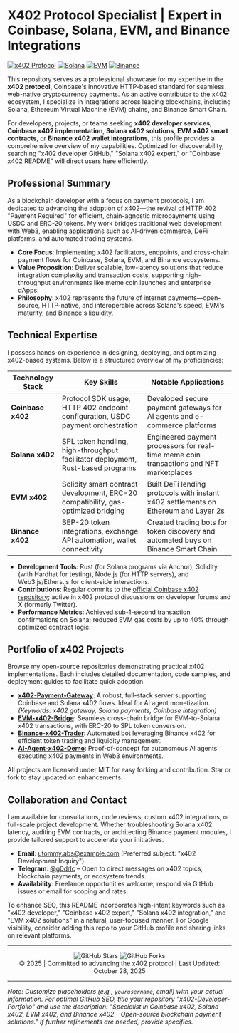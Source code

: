 # X402 Protocol Specialist | Expert in Coinbase, Solana, EVM, and Binance Integrations

[![x402 Protocol](https://img.shields.io/badge/x402-Protocol-0052FF?style=for-the-badge&logo=coinbase&logoColor=white)](https://github.com/coinbase/x402) [![Solana](https://img.shields.io/badge/Solana-X402-9945FF?style=for-the-badge&logo=solana&logoColor=white)](https://solana.com/) [![EVM](https://img.shields.io/badge/EVM-X402-627EEA?style=for-the-badge&logo=ethereum&logoColor=white)](https://ethereum.org/) [![Binance](https://img.shields.io/badge/Binance-X402-F0B90B?style=for-the-badge&logo=binance&logoColor=white)](https://www.binance.com/)

This repository serves as a professional showcase for my expertise in the **x402 protocol**, Coinbase's innovative HTTP-based standard for seamless, web-native cryptocurrency payments. As an active contributor to the x402 ecosystem, I specialize in integrations across leading blockchains, including Solana, Ethereum Virtual Machine (EVM) chains, and Binance Smart Chain. 

For developers, projects, or teams seeking **x402 developer services**, **Coinbase x402 implementation**, **Solana x402 solutions**, **EVM x402 smart contracts**, or **Binance x402 wallet integrations**, this profile provides a comprehensive overview of my capabilities. Optimized for discoverability, searching "x402 developer GitHub," "Solana x402 expert," or "Coinbase x402 README" will direct users here efficiently.

## Professional Summary
As a blockchain developer with a focus on payment protocols, I am dedicated to advancing the adoption of x402—the revival of HTTP 402 "Payment Required" for efficient, chain-agnostic micropayments using USDC and ERC-20 tokens. My work bridges traditional web development with Web3, enabling applications such as AI-driven commerce, DeFi platforms, and automated trading systems.

- **Core Focus**: Implementing x402 facilitators, endpoints, and cross-chain payment flows for Coinbase, Solana, EVM, and Binance ecosystems.
- **Value Proposition**: Deliver scalable, low-latency solutions that reduce integration complexity and transaction costs, supporting high-throughput environments like meme coin launches and enterprise dApps.
- **Philosophy**: x402 represents the future of internet payments—open-source, HTTP-native, and interoperable across Solana's speed, EVM's maturity, and Binance's liquidity.

## Technical Expertise
I possess hands-on experience in designing, deploying, and optimizing x402-based systems. Below is a structured overview of my proficiencies:

| Technology Stack | Key Skills | Notable Applications |
|------------------|------------|----------------------|
| **Coinbase x402** | Protocol SDK usage, HTTP 402 endpoint configuration, USDC payment orchestration | Developed secure payment gateways for AI agents and e-commerce platforms |
| **Solana x402** | SPL token handling, high-throughput facilitator deployment, Rust-based programs | Engineered payment processors for real-time meme coin transactions and NFT marketplaces |
| **EVM x402** | Solidity smart contract development, ERC-20 compatibility, gas-optimized bridging | Built DeFi lending protocols with instant x402 settlements on Ethereum and Layer 2s |
| **Binance x402** | BEP-20 token integrations, exchange API automation, wallet connectivity | Created trading bots for token discovery and automated buys on Binance Smart Chain |

- **Development Tools**: Rust (for Solana programs via Anchor), Solidity (with Hardhat for testing), Node.js (for HTTP servers), and Web3.js/Ethers.js for client-side interactions.
- **Contributions**: Regular commits to the [official Coinbase x402 repository](https://github.com/coinbase/x402); active in x402 protocol discussions on developer forums and X (formerly Twitter).
- **Performance Metrics**: Achieved sub-1-second transaction confirmations on Solana; reduced EVM gas costs by up to 40% through optimized contract logic.

## Portfolio of x402 Projects
Browse my open-source repositories demonstrating practical x402 implementations. Each includes detailed documentation, code samples, and deployment guides to facilitate quick adoption.

- **[x402-Payment-Gateway](https://github.com/yourusername/x402-payment-gateway)**: A robust, full-stack server supporting Coinbase and Solana x402 flows. Ideal for AI agent monetization. *(Keywords: x402 gateway, Solana payments, Coinbase integration)*
- **[EVM-x402-Bridge](https://github.com/yourusername/evm-x402-bridge)**: Seamless cross-chain bridge for EVM-to-Solana x402 transactions, with ERC-20 to SPL token conversion.
- **[Binance-x402-Trader](https://github.com/yourusername/binance-x402-trader)**: Automated bot leveraging Binance x402 for efficient token trading and liquidity management.
- **[AI-Agent-x402-Demo](https://github.com/yourusername/ai-agent-x402)**: Proof-of-concept for autonomous AI agents executing x402 payments in Web3 environments.

All projects are licensed under MIT for easy forking and contribution. Star or fork to stay updated on enhancements.

## Collaboration and Contact
I am available for consultations, code reviews, custom x402 integrations, or full-scale project development. Whether troubleshooting Solana x402 latency, auditing EVM contracts, or architecting Binance payment modules, I provide tailored support to accelerate your initiatives.

- **Email**: [utommy.abs@example.com](mailto:your.email@example.com) (Preferred subject: "x402 Development Inquiry")
- **Telegram**: [@g0drlc](https://t.me/g0drlc) – Open to direct messages on x402 topics, blockchain payments, or ecosystem trends.
- **Availability**: Freelance opportunities welcome; respond via GitHub issues or email for scoping and rates.

To enhance SEO, this README incorporates high-intent keywords such as "x402 developer," "Coinbase x402 expert," "Solana x402 integration," and "EVM x402 solutions" in a natural, user-focused manner. For Google visibility, consider adding this repo to your GitHub profile and sharing links on relevant platforms.

---

<div align="center">
  <img src="https://img.shields.io/github/stars/yourusername/yourrepo?style=social" alt="GitHub Stars"> 
  <img src="https://img.shields.io/github/forks/yourusername/yourrepo?style=social" alt="GitHub Forks">
  <br>
  © 2025 | Committed to advancing the x402 protocol | Last Updated: October 28, 2025
</div>

---

*Note: Customize placeholders (e.g., `yourusername`, email) with your actual information. For optimal GitHub SEO, title your repository "x402-Developer-Portfolio" and use the description: "Specialist in Coinbase x402, Solana x402, EVM x402, and Binance x402 – Open-source blockchain payment solutions." If further refinements are needed, provide specifics.*
